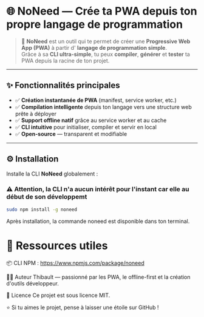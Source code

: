 # 🌐 NoNeed — Crée ta PWA depuis ton propre langage de programmation

> 🚀 **NoNeed** est un outil qui te permet de créer une **Progressive Web App (PWA)** à partir d' **langage de programmation simple**.  
> Grâce à sa **CLI ultra-simple**, tu peux **compiler**, **générer** et **tester** ta PWA depuis la racine de ton projet.

---

## ✨ Fonctionnalités principales

- ✅ **Création instantanée de PWA** (manifest, service worker, etc.)  
- ✅ **Compilation intelligente** depuis ton langage vers une structure web prête à déployer  
- ✅ **Support offline natif** grâce au service worker et au cache  
- ✅ **CLI intuitive** pour initialiser, compiler et servir en local  
- ✅ **Open-source** — transparent et modifiable

---

## ⚙️ Installation

Installe la CLI **NoNeed** globalement :

### ⚠️  Attention, la CLI n'a aucun intérêt pour l'instant car elle au début de son développemt
```bash
sudo npm install -g noneed
```
Après installation, la commande noneed est disponible dans ton terminal.


# 🔗 Ressources utiles
📦 CLI NPM : https://www.npmjs.com/package/noneed

🧑‍💻 Auteur
Thibault — passionné par les PWA, le offline-first et la création d'outils développeur.

🪪 Licence
Ce projet est sous licence MIT.

⭐ Si tu aimes le projet, pense à laisser une étoile sur GitHub !
